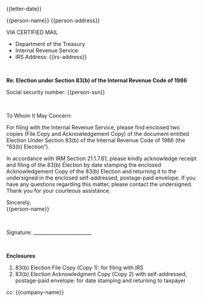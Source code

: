 {{letter-date}}

{{person-name}}
{{person-address}}

VIA CERTIFIED MAIL

- Department of the Treasury
- Internal Revenue Service
- IRS Address: {{irs-address}}

<br />

**Re: Election under Section 83(b) of the Internal Revenue Code of 1986**

Social security number: {{person-ssn}}

<br />

To Whom It May Concern:

For filing with the Internal Revenue Service, please find enclosed two copies (File Copy and Acknowledgement Copy) of the document entitled Election Under Section 83(b) of the Internal Revenue Code of 1986 (the “83(b) Election”).

In accordance with IRM Section 21.1.7.61, please kindly acknowledge receipt and filing of the 83(b) Election by date stamping the enclosed Acknowledgement Copy of the 83(b) Election and returning it to the undersigned in the enclosed self-addressed, postage-paid envelope. If you have any questions regarding this matter, please contact the undersigned. Thank you for your courteous assistance.

Sincerely,<br />{{person-name}}

<br />

Signature: ________________________

<br />

**Enclosures**

1. 83(b) Election File Copy (Copy 1): for filing with IRS
2. 83(b) Election Acknowledgment Copy (Copy 2) with self-addressed, postage-paid envelope: for date stamping and returning to taxpayer

cc:	{{company-name}}
